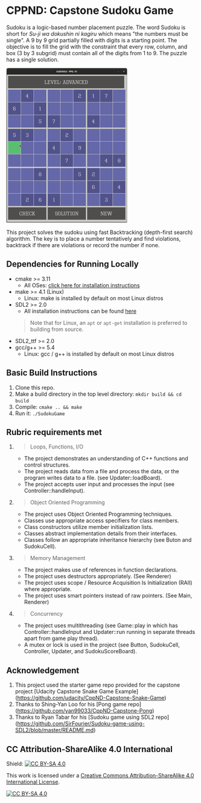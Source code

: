 # CPPND: Capstone Sudoku Game

Sudoku is a logic-based number placement puzzle. The word Sudoku is short for _Su-ji wa dokushin ni kagiru_ which means "the numbers must be single". A 9 by 9 grid partially filled with digits is a starting point. The objective is to fill the grid with the constraint that every row, column, and box (3 by 3 subgrid) must contain all of the digits from 1 to 9. The puzzle has a single solution.

<img src="Sudoku_Game.gif"/>

This project solves the sudoku using fast Backtracking (depth-first search) algorithm. The key is to place a number tentatively and find violations, backtrack if there are violations or record the number if none.

## Dependencies for Running Locally
* cmake >= 3.11
  * All OSes: [click here for installation instructions](https://cmake.org/install/)
* make >= 4.1 (Linux) 
  * Linux: make is installed by default on most Linux distros
* SDL2 >= 2.0
  * All installation instructions can be found [here](https://wiki.libsdl.org/Installation)
  >Note that for Linux, an `apt` or `apt-get` installation is preferred to building from source. 
* SDL2_ttf >= 2.0
* gcc/g++ >= 5.4
  * Linux: gcc / g++ is installed by default on most Linux distros
  
## Basic Build Instructions

1. Clone this repo.
2. Make a build directory in the top level directory: `mkdir build && cd build`
3. Compile: `cmake .. && make`
4. Run it: `./SudokuGame`

## Rubric requirements met
1. >Loops, Functions, I/O
    * The project demonstrates an understanding of C++ functions and control structures.
    * The project reads data from a file and process the data, or the program writes data to a file. (see Updater::loadBoard). 
    * The project accepts user input and processes the input (see Controller::handleInput).
2. >Object Oriented Programming
    * The project uses Object Oriented Programming techniques.
    * Classes use appropriate access specifiers for class members.
    * Class constructors utilize member initialization lists.
    * Classes abstract implementation details from their interfaces.
    * Classes follow an appropriate inheritance hierarchy (see Buton and SudokuCell).
3. >Memory Management
    * The project makes use of references in function declarations.
    * The project uses destructors appropriately. (See Renderer)
    * The project uses scope / Resource Acquisition Is Initialization (RAII) where appropriate.
    * The project uses smart pointers instead of raw pointers. (See Main, Renderer)
4. > Concurrency
    * The project uses multithreading (see Game::play in which has Controller::handleInput and Updater::run running in separate threads apart from game play thread).
    * A mutex or lock is used in the project (see Button, SudokuCell, Controller, Updater, and SudokuScoreBoard).
 

## Acknowledgement
1. This project used the starter game repo provided for the capstone project [Udacity Capstone Snake Game Example] (https://github.com/udacity/CppND-Capstone-Snake-Game)
2. Thanks to Shing-Yan Loo for his [Pong game repo] (https://github.com/yan99033/CppND-Capstone-Pong)
3. Thanks to Ryan Tabar for his [Sudoku game using SDL2 repo] (https://github.com/SirFourier/Sudoku-game-using-SDL2/blob/master/README.md)



## CC Attribution-ShareAlike 4.0 International


Shield: [![CC BY-SA 4.0][cc-by-sa-shield]][cc-by-sa]

This work is licensed under a
[Creative Commons Attribution-ShareAlike 4.0 International License][cc-by-sa].

[![CC BY-SA 4.0][cc-by-sa-image]][cc-by-sa]

[cc-by-sa]: http://creativecommons.org/licenses/by-sa/4.0/
[cc-by-sa-image]: https://licensebuttons.net/l/by-sa/4.0/88x31.png
[cc-by-sa-shield]: https://img.shields.io/badge/License-CC%20BY--SA%204.0-lightgrey.svg
